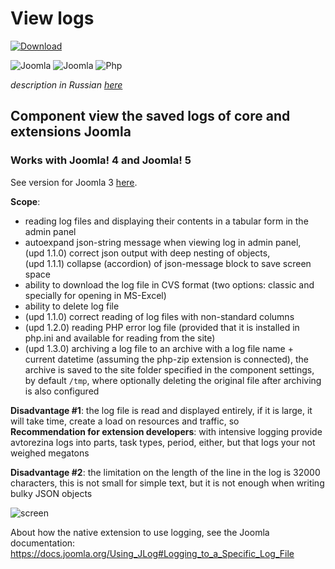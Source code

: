 # View logs

[![Download](https://img.shields.io/github/release/WebTolk/View-logs.svg?style=for-the-badge&colorA=555&colorB=1e87f0&label=download)](https://www.septdir.com/solutions/download?element=pkg_swjprojects)

![Joomla](https://img.shields.io/badge/joomla-4+-1A3867.svg?style=for-the-badge)
![Joomla](https://img.shields.io/badge/joomla-5+-1A3867.svg?style=for-the-badge)
![Php](https://img.shields.io/badge/php-7.4+-8892BF.svg?style=for-the-badge)

_description in Russian [here](README.ru.md)_

## Component view the saved logs of core and extensions Joomla

### Works with Joomla! 4 and Joomla! 5
See version for Joomla 3 [here](https://github.com/AlekVolsk/View-logs).

**Scope**:

- reading log files and displaying their contents in a tabular form in the admin panel
- autoexpand json-string message when viewing log in admin panel,<br>
(upd 1.1.0) correct json output with deep nesting of objects,<br>
(upd 1.1.1) collapse (accordion) of json-message block to save screen space
- ability to download the log file in CVS format (two options: classic and specially for opening in MS-Excel)
- ability to delete log file
- (upd 1.1.0) correct reading of log files with non-standard columns
- (upd 1.2.0) reading PHP error log file (provided that it is installed in php.ini and available for reading from the site)
- (upd 1.3.0) archiving a log file to an archive with a log file name + current datetime (assuming the php-zip extension is connected), the archive is saved to the site folder specified in the component settings, by default `/tmp`, where optionally deleting the original file after archiving is also configured

**Disadvantage #1**: the log file is read and displayed entirely, if it is large, it will take time, create a load on resources and traffic, so<br>
**Recommendation for extension developers**: with intensive logging provide avtorezina logs into parts, task types, period, either, but that logs your not weighed megatons

**Disadvantage #2**: the limitation on the length of the line in the log is 32000 characters, this is not small for simple text, but it is not enough when writing bulky JSON objects

![screen](https://image.prntscr.com/image/pbf3-h1UT8G8QvcGtZ3Hbw.png)

About how the native extension to use logging, see the Joomla documentation: https://docs.joomla.org/Using_JLog#Logging_to_a_Specific_Log_File
